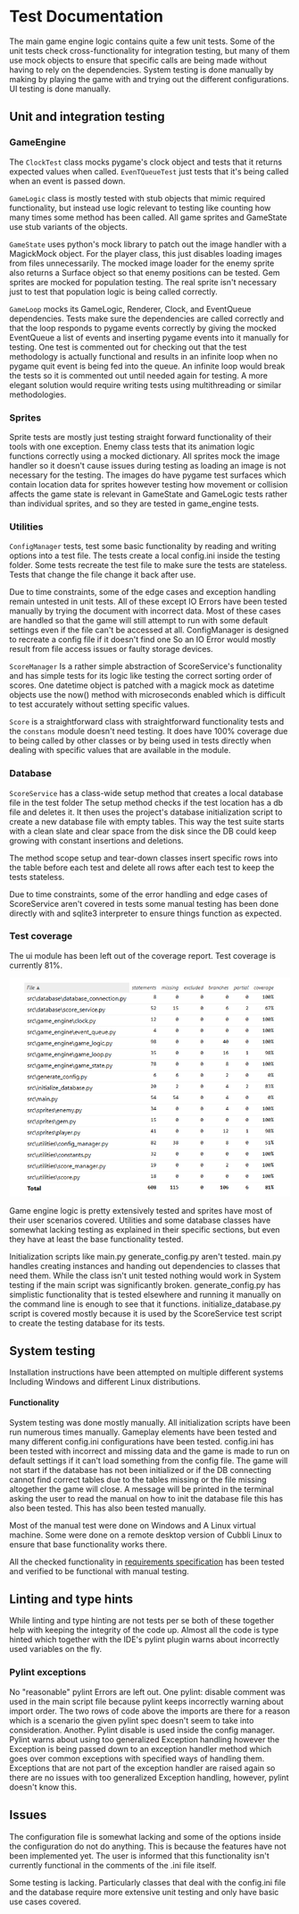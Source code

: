 # Test Documentation

The main game engine logic contains quite a few unit tests. Some of the unit tests
check cross-functionality for integration testing, but many of them use mock objects to ensure
that specific calls are being made without having to rely on the dependencies.
System testing is done manually by making by playing the game with and trying out the different
configurations. UI testing is done manually.

## Unit and integration testing

### GameEngine

The `ClockTest` class mocks pygame's clock object and tests that it returns expected values when called.
`EvenTQueueTest` just tests that it's being called when an event is passed down.

`GameLogic` class is mostly tested with stub objects that mimic required functionality, but
instead use logic relevant to testing like counting how many times some method has been called.
All game sprites and GameState use stub variants of the objects.

`GameState` uses python's mock library to patch out the image handler with a MagickMock object.
For the player class, this just disables loading images from files unnecessarily. The mocked image loader
for the enemy sprite also returns a Surface object so that enemy positions can be tested. Gem
sprites are mocked for population testing. The real sprite isn't necessary just to test that
population logic is being called correctly.

`GameLoop` mocks its GameLogic, Renderer, Clock, and EventQueue dependencies. Tests
make sure the dependencies are called correctly and that the loop responds to pygame events correctly
by giving the mocked EventQueue a list of events and inserting pygame events into it manually for
testing. One test is commented out for checking out that the test methodology is actually functional
and results in an infinite loop when no pygame quit event is being fed into the queue.
An infinite loop would break the tests so it is commented out until needed again for testing.
A more elegant solution would require writing tests using multithreading or similar methodologies.

### Sprites

Sprite tests are mostly just testing straight forward functionality of their tools with one exception.
Enemy class tests that its animation logic functions correctly using a mocked dictionary.
All sprites mock the image handler so it doesn't cause issues during testing as loading an
image is not necessary for the testing. The images do have pygame test surfaces which contain
location data for sprites however testing how movement or collision affects the game state is relevant in
GameState and GameLogic tests rather than individual sprites, and so they are tested in game_engine
tests.

### Utilities

`ConfigManager` tests, test some basic functionality by reading and writing options into a test file.
The tests create a local config.ini inside the testing folder. Some tests recreate the test file
to make sure the tests are stateless. Tests that change the file change it back after use.

Due to time constraints, some of the edge cases and exception handling remain untested in unit tests.
All of these except IO Errors have been tested manually by trying the document with incorrect data.
Most of these cases are handled so that the game will still attempt to run with some default settings
even if the file can't be accessed at all. ConfigManager is designed to recreate a config
file if it doesn't find one So an IO Error would mostly result from file access issues or faulty
storage devices.

`ScoreManager` Is a rather simple abstraction of ScoreService's functionality and has simple
tests for its logic like testing the correct sorting order of scores. One datetime object
is patched with a magick mock as datetime objects use the now() method with microseconds enabled which is
difficult to test accurately without setting specific values.

`Score` is a straightforward class with straightforward functionality tests and the `constans` module
doesn't need testing. It does have 100% coverage due to being called by other classes or by being
used in tests directly when dealing with specific values that are available in the module.

### Database

`ScoreService` has a class-wide setup method that creates a local database file in the test folder
The setup method checks if the test location has a db file and deletes it. It then uses the project's
database initialization script to create a new database file with empty tables. This way
the test suite starts with a clean slate and clear space from the disk since the DB could keep
growing with constant insertions and deletions.

The method scope setup and tear-down classes insert specific rows into the table before each test
and delete all rows after each test to keep the tests stateless.

Due to time constraints, some of the error handling and edge cases of ScoreService aren't covered in
tests some manual testing has been done directly with and sqlite3 interpreter to ensure things
function as expected.

### Test coverage

The ui module has been left out of the coverage report. Test coverage is currently 81%.

![Image of coverage report percentages](images/coverage_report.png)

Game engine logic is pretty extensively tested and sprites have most of their user scenarios covered.
Utilities and some database classes have somewhat lacking testing as explained in their specific sections,
but even they have at least the base functionality tested.

Initialization scripts like main.py generate_config.py aren't tested. main.py handles creating
instances and handing out dependencies to classes that need them. While the class isn't unit tested
nothing would work in System testing if the main script was significantly broken. generate_config.py has
simplistic functionality that is tested elsewhere and running it manually on the command line is
enough to see that it functions. initialize_database.py script is covered mostly because it is used by
the ScoreService test script to create the testing database for its tests.

## System testing

Installation instructions have been attempted on multiple different systems Including Windows
and different Linux distributions.

#### Functionality

System testing was done mostly manually. All initialization scripts have been run numerous
times manually. Gameplay elements have been tested and many different config.ini configurations have been
tested. config.ini has been tested with incorrect and missing data and the game is made to run
on default settings if it can't load something from the config file. The game will not start
if the database has not been initialized or if the DB connecting cannot find correct tables due to the tables missing
or the file missing altogether the game will close. A message will be printed in the terminal asking
the user to read the manual on how to init the database file this has also been tested. This has also
been tested manually.

Most of the manual test were done on Windows and A Linux virtual machine. Some were done on a remote desktop
version of Cubbli Linux to ensure that base functionality works there.

All the checked functionality in [requirements specification](requirements_specification.md)
has been tested and verified to be functional with manual testing.

## Linting and type hints

While linting and type hinting are not tests per se both of these together help with keeping
the integrity of the code up. Almost all the code is type hinted which together with the IDE's
pylint plugin warns about incorrectly used variables on the fly.

### Pylint exceptions

No "reasonable" pylint Errors are left out. One pylint: disable comment was used in the main script
file because pylint keeps incorrectly warning about import order. The two rows of code
above the imports are there for a reason which is a scenario the given pylint spec doesn't seem to
take into consideration. Another. Pylint disable is used inside the config manager.
Pylint warns about using too generalized Exception handling however the Exception is being
passed down to an exception handler method which goes over common exceptions with specified
ways of handling them. Exceptions that are not part of the exception handler are raised again
so there are no issues with too generalized Exception handling, however, pylint doesn't know this.

## Issues

The configuration file is somewhat lacking and some of the options inside the configuration do not
do anything. This is because the features have not been implemented yet. The user is informed
that this functionality isn't currently functional in the comments of the .ini file itself.

Some testing is lacking. Particularly classes that deal with the config.ini file and the database
require more extensive unit testing and only have basic use cases covered.
